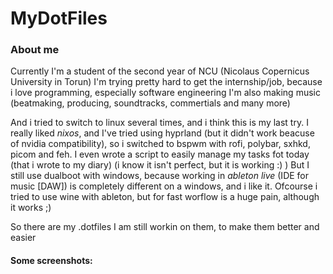 # MyDotFiles

### About me
Currently I'm a student of the second year of NCU (Nicolaus Copernicus University in Torun)
I'm trying pretty hard to get the internship/job, because i love programming, especially software engineering
I'm also making music (beatmaking, producing, soundtracks, commertials and many more)

And i tried to switch to linux several times, and i think this is my last try. I really liked *nixos*, and I've tried using 
hyprland (but it didn't work beacuse of nvidia compatibility), so i switched to bspwm with rofi, polybar, sxhkd, picom and feh.
I even wrote a script to easily manage my tasks fot today (that i wrote to my diary) (i know it isn't perfect, but it is working :) )
But I still use dualboot with windows, because working in *ableton live* (IDE for music [DAW]) is completely different on a windows, and i like it.
Ofcourse i tried to use wine with ableton, but for fast worflow is a huge pain, although it works ;)

So there are my .dotfiles
I am still workin on them, to make them better and easier

#### Some screenshots:






